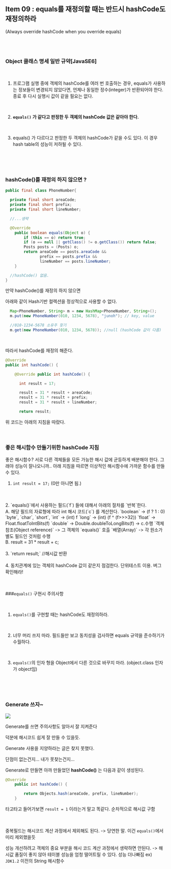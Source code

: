 ## Item 09 : equals를 재정의할 때는 반드시 hashCode도 재정의하라
(Always override hashCode when you override equals)

<br/>
<br/>

### Object 클래스 명세 일반 규약[JavaSE6]

<br/>

1. 프로그램 실행 중에 객체의 hashCode를 여러 번 호출하는 경우, equals가 사용하는 정보들이 변경되지 않았다면, 언제나 동일한 정수(integer)가 반환되어야 한다. 종료 후 다시 실행시 값이 같을 필요는 없다.

<br/>

2. **`equals()` 가 같다고 판정한 두 객체의 hashCode 값은 같아야 한다.**

<br/>

3. equals() 가 다르다고 판정한 두 객체의 hashCode가 같을 수도 있다. 이 경우 hash table의 성능이 저하될 수 있다.

<br/>
<br/>
<br/>

### hashCode()를 재정의 하지 않으면 ?
```java
public final class PhoneNumber{

  private final short areaCode;
  private final short prefix;
  private final short lineNumber;

  //...생략

  @Override
    public boolean equals(Object o) {
        if (this == o) return true;
        if (o == null || getClass() != o.getClass()) return false;
        Posts posts = (Posts) o;
        return areaCode == posts.areaCode &&
               prefix == posts.prefix &&
               lineNumber == posts.lineNumber;
    }  

  //hashCode() 없음.
}
```

만약 hashCode()를 재정의 하지 않으면

아래와 같이 Hash기반 컬렉션을 정상적으로 사용할 수 없다.

```Java
  Map<PhoneNumber, String> m = new HashMap<PhoneNumber, String>();
  m.put(new PhoneNumber(010, 1234, 5678), "junoh"); // key, value

  //010-1234-5678 소유주 찾기
  m.get(new PhoneNumber(010, 1234, 5678)); //null (hashCode 값이 다름)

```

<br/>

따라서 hashCode를 재정의 해준다.

```Java
@Override
public int hashCode() {

    @Override public int hashCode() {

      int result = 17;

      result = 31 * result + areaCode;
      result = 31 * result + prefix;
      result = 31 * result + lineNumber;

      return result;
```
위 코드는 아래의 지침을 따랐다.
<br/>
<br/>
<br/>

### 좋은 해시함수 만들기위한 hashCode 지침

좋은 해시함수?
서로 다른 객체들을 모든 가능한 해시 값에 균등하게 배분해야 한다. 그래야 성능이 잘나오니까..
아래 지침을 따르면 이상적인 해시함수에 가까운 함수를 만들 수 있다.

1. `int result = 17;` (0만 아니면 됨.)
<br/>
<br/>
2. `equals()`에서 사용하는 필드(`f`) 들에 대해서 아래의 절차를 `반복`한다.
<br/>
  A. 해당 필드의 자료형에 따라 int 해시 코드(`c`) 를 계산한다.
     `boolean` -> (f ? 1 : 0)
     `byte`, `char`, `short`, `int` -> (int) f
     `long` -> (int) (f ^ (f>>>32))
     `float` -> Float.floatToIntBits(f)
     `double` -> Double.doubleToLongBits(f) -> c.수행
     `객체 참조(Object reference)` -> 그 객체의 `equals()` 호출
     `배열(Array)` -> 각 원소가 별도 필드인 것처럼 수행
<br/>
  B. result = 31 * result + c;
<br/>
<br/>
3. `return result;` //해시값 반환
<br/>
<br/>
4. 동치관계에 있는 객체의 hashCode 값이 같은지 점검한다. 단위테스트 이용. 버그 확인해라!

<br/>
<br/>
<br/>

###`equals()` 구현시 주의사항

<br/>

1. `equals()`를 구현할 때는 hashCode도 재정의하라.

<br/>

2. 너무 머리 쓰지 마라. 필드들만 보고 동치성을 검사하면 equals 규약을 준수하기가 수월하다.

<br/>

3. `equals()`의 인자 형을 Object에서 다른 것으로 바꾸지 마라. (object.class 인자가 object임)

<br/>
<br/>
<br/>

### Generate 쓰자~
![](../../images/Item09_01.PNG)

Generate를 쓰면 주의사항도 알아서 잘 지켜준다

덕분에 해시코드 쉽게 잘 만들 수 있을듯.

Generate 사용을 지양하라는 글은 찾지 못했다.

단점이 없는건지... 내가 못찾는건지...

Generate로 만들면 아까 만들었던 **hashCode()** 는 다음과 같이 생성된다.
```Java
@Override
    public int hashCode() {

        return Objects.hash(areaCode, prefix, lineNumber);
    }
```
타고타고 들어가보면 `result = 1` 이라는거 말고 똑같다. 순차적으로 해시값 구함
<br/>
<br/>
<br/>

중복필드는 해시코드 계산 과정에서 제외해도 된다.
-> 당연한 말. 이건  `equals()`에서 미리 제외했을듯

성능 개선하려고 객체의 중요 부분을 해시 코드 계산 과정에서 생략하면 안된다.
-> 해시값 품질이 좋지 않아 테이블 성능을 엄청 떨어트릴 수 있다. 성능 더나빠짐
ex) `JDK1.2` 이전의 String 해시함수
